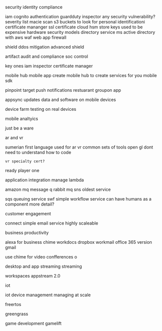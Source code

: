 security 
identity compliance

iam 
cognito
    authentication 
guardduty
inspector
    any security vulnerability?
    severity list 
macie
    scan s3 buckets to look for personal identificationi 
certificate mananger 
    ssl certificate 
cloud hsm
    store keys 
    used to be expensive 
    hardware security models 
directory service
    ms active directory with aws 
waf 
    web app firewall 

shield 
    ddos mitigation 
    advanced shield 

artifact
    audit and compliance 
    soc control 

key ones
    iam 
    inspector 
    certificate manager 

mobile hub
    mobile app create mobile hub to create services for you 
    mobile sdk 

pinpoint 
    target push notifications 
    restuarant groupon app

appsync
    updates data and software 
    on mobile devices 


device farm 
    testing on real devices 

mobile analtyics 

just be a ware 

ar and vr 

sumerian 
    first language 
    used for ar vr common sets of tools 
    open gl 
    dont need to understand how to code 

    vr specialty cert?

ready player one 
    
application integration 
    manage lambda

amazon mq 
    message q 
    rabbit mq 
sns 
    oldest service 

sqs 
    queuing service 
swf 
    simple workflow service 
    can have humans as a component
    more detail?

customer engagement 

connect 
simple email service 
    highly scaleable 
    

business productivity 

alexa for business 
chime 
workdocs 
    dropbox 
workmail 
    office 365 version
    gmail

use chime for video confferences o

desktop and app streaming streaming

workspaces 
appstream 2.0

iot 

iot device management
    managing at scale 

freertos

greengrass
    
game development 
gamelift 


    
